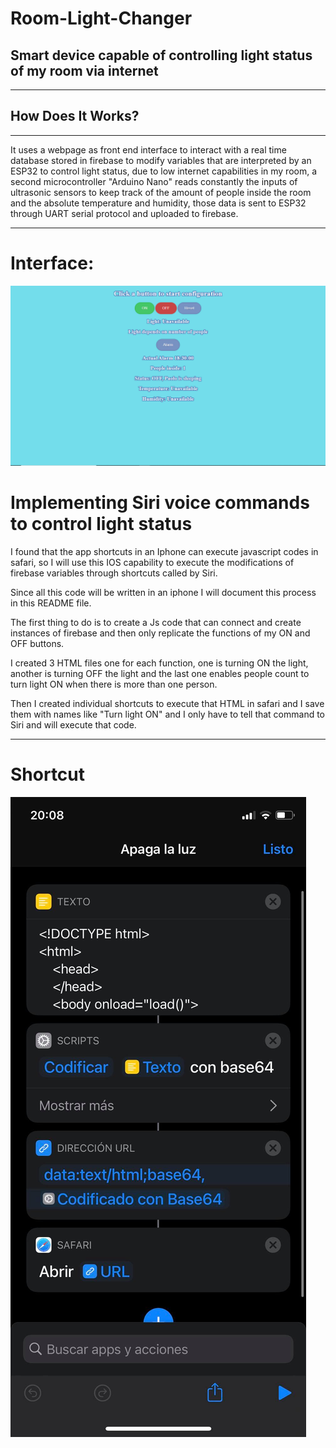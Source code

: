 # Room-Light-Changer
Smart device capable of controlling light status of my room via internet 
---
---
## How Does It Works?
---
It uses a webpage as front end interface to interact with a real time database stored in firebase to modify variables that are interpreted by an ESP32 to control light status, due to low internet capabilities in my room, a second microcontroller "Arduino Nano" reads constantly the inputs of ultrasonic sensors to keep track of the amount of people inside the room and the absolute temperature and humidity, those data is sent to ESP32 through UART serial protocol and uploaded to firebase.

---
# Interface:

![](https://github.com/PaoloReyes254/Room-Light-Changer/blob/main/Images/Interface.PNG?raw=true)

# Implementing Siri voice commands to control light status

I found that the app shortcuts in an Iphone can execute javascript codes in safari, so I will use this IOS capability to execute the modifications of firebase variables through shortcuts called by Siri.

Since all this code will be written in an iphone I will document this process in this README file.

The first thing to do is to create a Js code that can connect and create instances of firebase and then only replicate the functions of my ON and OFF buttons.

I created 3 HTML files one for each function, one is turning ON the light, another is turning OFF the light and the last one enables people count to turn light ON when there is more than one person.

Then I created individual shortcuts to execute that HTML in safari and I save them with names like "Turn light ON" and I only have to tell that command to Siri and will execute that code.

---

# Shortcut

![](https://github.com/PaoloReyes254/Room-Light-Changer/blob/main/Images/Shortcut.jpg?raw=true)
